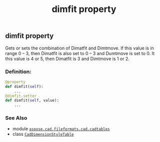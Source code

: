 ﻿---
title: dimfit property
second_title: Aspose.CAD for Python via .NET API References
description: 
type: docs
weight: 440
url: /python-net/aspose.cad.fileformats.cad.cadtables/caddimensionstyletable/dimfit/
is_root: false
---

## dimfit property


Gets or sets the combination of Dimatfit and Dimtmove.
If this value is in range 0 – 3, then Dimatfit is also set to 0 – 3 and Dumtmove is set to 0. 
It this value is 4 or 5, then Dimatfit is 3 and Dimtmove is 1 or 2.
### Definition:
```python
@property
def dimfit(self):
    ...
@dimfit.setter
def dimfit(self, value):
    ...
```

### See Also
* module [`aspose.cad.fileformats.cad.cadtables`](../../)
* class [`CadDimensionStyleTable`](/cad/python-net/aspose.cad.fileformats.cad.cadtables/caddimensionstyletable)
